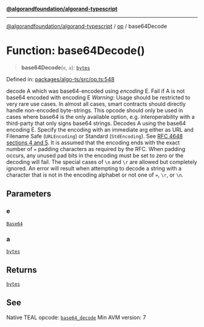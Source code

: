 [**@algorandfoundation/algorand-typescript**](../../README.md)

***

[@algorandfoundation/algorand-typescript](../../README.md) / [op](../README.md) / base64Decode

# Function: base64Decode()

> **base64Decode**(`e`, `a`): [`bytes`](../../index/type-aliases/bytes.md)

Defined in: [packages/algo-ts/src/op.ts:548](https://github.com/algorandfoundation/puya-ts/blob/main/packages/algo-ts/src/op.ts#L548)

decode A which was base64-encoded using _encoding_ E. Fail if A is not base64 encoded with encoding E
*Warning*: Usage should be restricted to very rare use cases. In almost all cases, smart contracts should directly handle non-encoded byte-strings.	This opcode should only be used in cases where base64 is the only available option, e.g. interoperability with a third-party that only signs base64 strings.
 Decodes A using the base64 encoding E. Specify the encoding with an immediate arg either as URL and Filename Safe (`URLEncoding`) or Standard (`StdEncoding`). See [RFC 4648 sections 4 and 5](https://rfc-editor.org/rfc/rfc4648.html#section-4). It is assumed that the encoding ends with the exact number of `=` padding characters as required by the RFC. When padding occurs, any unused pad bits in the encoding must be set to zero or the decoding will fail. The special cases of `\n` and `\r` are allowed but completely ignored. An error will result when attempting to decode a string with a character that is not in the encoding alphabet or not one of `=`, `\r`, or `\n`.

## Parameters

### e

[`Base64`](../enumerations/Base64.md)

### a

[`bytes`](../../index/type-aliases/bytes.md)

## Returns

[`bytes`](../../index/type-aliases/bytes.md)

## See

Native TEAL opcode: [`base64_decode`](https://dev.algorand.co/reference/algorand-teal/opcodes#base64_decode)
Min AVM version: 7
